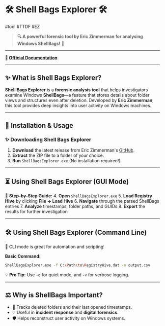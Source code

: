 # 🛠 Shell Bags Explorer 🛠
#tool #TTDF #EZ

> **🔍 A powerful forensic tool by Eric Zimmerman for analysing Windows ShellBags! 🔎**

---
**🔗 [Official Documentation](https://ericzimmerman.github.io/#!index.md)**

---
## ✨ What is Shell Bags Explorer? 
**Shell Bags Explorer** is a **forensic analysis tool** that helps investigators examine Windows **ShellBags**—a feature that stores details about folder views and structures even after deletion. Developed by **Eric Zimmerman**, this tool provides deep insights into user activity on Windows machines. 

---

## 🔧 Installation & Usage

### ✨ Downloading Shell Bags Explorer
1. **Download** the latest release from Eric Zimmerman's [GitHub](https://github.com/EricZimmerman/ShellBagsExplorer/releases).
2. **Extract** the ZIP file to a folder of your choice.
3. **Run** `ShellBagsExplorer.exe` (No installation required!).

---

## ⏳ Using Shell Bags Explorer (GUI Mode)
🔄 **Step-by-Step Guide:**
4. **Open** `ShellBagsExplorer.exe`
5. **Load Registry Hive** by clicking **File → Load Hive**
6. **Navigate** through the parsed ShellBags entries
7. **Analyze** timestamps, folder paths, and GUIDs
8. **Export** the results for further investigation

---

## 🛠 Using Shell Bags Explorer (Command Line)
🎉 CLI mode is great for automation and scripting!

**Basic Command:**
```sh
ShellBagsExplorer.exe -f C:\Path\to\RegistryHive.dat -o output.csv
```

💡 **Pro Tip:** Use `-q` for quiet mode, and `-v` for verbose logging.

---

## ⚖️ Why is ShellBags Important?
- 📝 Tracks deleted folders and their last opened timestamps.
- 💡 Useful in **incident response** and **digital forensics**.
- 🛡️ Helps reconstruct user activity on Windows systems.
